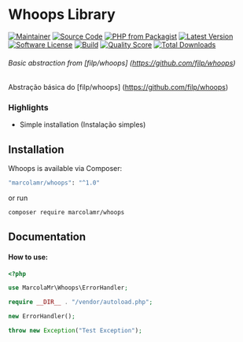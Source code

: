 # Whoops Library

[![Maintainer](http://img.shields.io/badge/maintainer-@marcolamr-blue.svg?style=flat-square)](https://github.com/marcolamr)
[![Source Code](http://img.shields.io/badge/source-marcolamr/whoops-blue.svg?style=flat-square)](https://github.com/marcolamr/whoops)
[![PHP from Packagist](https://img.shields.io/packagist/php-v/marcolamr/whoops.svg?style=flat-square)](https://packagist.org/packages/marcolamr/whoops)
[![Latest Version](https://img.shields.io/github/release/marcolamr/whoops.svg?style=flat-square)](https://github.com/marcolamr/whoops/releases)
[![Software License](https://img.shields.io/badge/license-MIT-brightgreen.svg?style=flat-square)](LICENSE)
[![Build](https://img.shields.io/scrutinizer/build/g/marcolamr/whoops.svg?style=flat-square)](https://scrutinizer-ci.com/g/marcolamr/whoops)
[![Quality Score](https://img.shields.io/scrutinizer/g/marcolamr/whoops.svg?style=flat-square)](https://scrutinizer-ci.com/g/marcolamr/whoops)
[![Total Downloads](https://img.shields.io/packagist/dt/marcolamr/whoops.svg?style=flat-square)](https://packagist.org/packages/marcolamr/whoops)

###### Basic abstraction from [filp/whoops] (https://github.com/filp/whoops)

Abstração básica do [filp/whoops] (https://github.com/filp/whoops)

### Highlights

- Simple installation (Instalação simples)

## Installation

Whoops is available via Composer:

```bash
"marcolamr/whoops": "^1.0"
```

or run

```bash
composer require marcolamr/whoops
```

## Documentation

#### How to use:

```php
<?php

use MarcolaMr\Whoops\ErrorHandler;

require __DIR__ . "/vendor/autoload.php";

new ErrorHandler();

throw new Exception("Test Exception");
```
